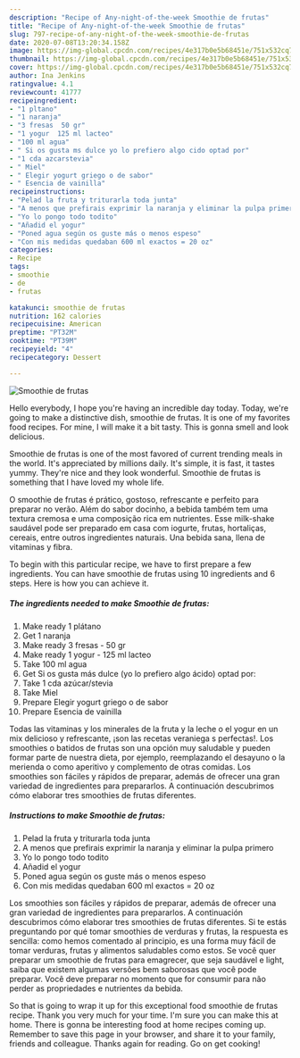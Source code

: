 ```yaml
---
description: "Recipe of Any-night-of-the-week Smoothie de frutas"
title: "Recipe of Any-night-of-the-week Smoothie de frutas"
slug: 797-recipe-of-any-night-of-the-week-smoothie-de-frutas
date: 2020-07-08T13:20:34.158Z
image: https://img-global.cpcdn.com/recipes/4e317b0e5b68451e/751x532cq70/smoothie-de-frutas-foto-principal.jpg
thumbnail: https://img-global.cpcdn.com/recipes/4e317b0e5b68451e/751x532cq70/smoothie-de-frutas-foto-principal.jpg
cover: https://img-global.cpcdn.com/recipes/4e317b0e5b68451e/751x532cq70/smoothie-de-frutas-foto-principal.jpg
author: Ina Jenkins
ratingvalue: 4.1
reviewcount: 41777
recipeingredient:
- "1 pltano"
- "1 naranja"
- "3 fresas  50 gr"
- "1 yogur  125 ml lacteo"
- "100 ml agua"
- " Si os gusta ms dulce yo lo prefiero algo cido optad por"
- "1 cda azcarstevia"
- " Miel"
- " Elegir yogurt griego o de sabor"
- " Esencia de vainilla"
recipeinstructions:
- "Pelad la fruta y triturarla toda junta"
- "A menos que prefirais exprimir la naranja y eliminar la pulpa primero"
- "Yo lo pongo todo todito"
- "Añadid el yogur"
- "Poned agua según os guste más o menos espeso"
- "Con mis medidas quedaban 600 ml exactos = 20 oz"
categories:
- Recipe
tags:
- smoothie
- de
- frutas

katakunci: smoothie de frutas 
nutrition: 162 calories
recipecuisine: American
preptime: "PT32M"
cooktime: "PT39M"
recipeyield: "4"
recipecategory: Dessert

---
```



![Smoothie de frutas](https://img-global.cpcdn.com/recipes/4e317b0e5b68451e/751x532cq70/smoothie-de-frutas-foto-principal.jpg)

Hello everybody, I hope you're having an incredible day today. Today, we're going to make a distinctive dish, smoothie de frutas. It is one of my favorites food recipes. For mine, I will make it a bit tasty. This is gonna smell and look delicious.

Smoothie de frutas is one of the most favored of current trending meals in the world. It's appreciated by millions daily. It's simple, it is fast, it tastes yummy. They're nice and they look wonderful. Smoothie de frutas is something that I have loved my whole life.

O smoothie de frutas é prático, gostoso, refrescante e perfeito para preparar no verão. Além do sabor docinho, a bebida também tem uma textura cremosa e uma composição rica em nutrientes. Esse milk-shake saudável pode ser preparado em casa com iogurte, frutas, hortaliças, cereais, entre outros ingredientes naturais. Una bebida sana, llena de vitaminas y fibra.


To begin with this particular recipe, we have to first prepare a few ingredients. You can have smoothie de frutas using 10 ingredients and 6 steps. Here is how you can achieve it.

<!--inarticleads1-->

##### The ingredients needed to make Smoothie de frutas:

1. Make ready 1 plátano
1. Get 1 naranja
1. Make ready 3 fresas - 50 gr
1. Make ready 1 yogur - 125 ml lacteo
1. Take 100 ml agua
1. Get  Si os gusta más dulce (yo lo prefiero algo ácido) optad por:
1. Take 1 cda azúcar/stevia
1. Take  Miel
1. Prepare  Elegir yogurt griego o de sabor
1. Prepare  Esencia de vainilla


Todas las vitaminas y los minerales de la fruta y la leche o el yogur en un mix delicioso y refrescante, ¡son las recetas veraniega s perfectas!. Los smoothies o batidos de frutas son una opción muy saludable y pueden formar parte de nuestra dieta, por ejemplo, reemplazando el desayuno o la merienda o como aperitivo y complemento de otras comidas. Los smoothies son fáciles y rápidos de preparar, además de ofrecer una gran variedad de ingredientes para prepararlos. A continuación descubrimos cómo elaborar tres smoothies de frutas diferentes. 

<!--inarticleads2-->

##### Instructions to make Smoothie de frutas:

1. Pelad la fruta y triturarla toda junta
1. A menos que prefirais exprimir la naranja y eliminar la pulpa primero
1. Yo lo pongo todo todito
1. Añadid el yogur
1. Poned agua según os guste más o menos espeso
1. Con mis medidas quedaban 600 ml exactos = 20 oz


Los smoothies son fáciles y rápidos de preparar, además de ofrecer una gran variedad de ingredientes para prepararlos. A continuación descubrimos cómo elaborar tres smoothies de frutas diferentes. Si te estás preguntando por qué tomar smoothies de verduras y frutas, la respuesta es sencilla: como hemos comentado al principio, es una forma muy fácil de tomar verduras, frutas y alimentos saludables como estos. Se você quer preparar um smoothie de frutas para emagrecer, que seja saudável e light, saiba que existem algumas versões bem saborosas que você pode preparar. Você deve preparar no momento que for consumir para não perder as propriedades e nutrientes da bebida. 

So that is going to wrap it up for this exceptional food smoothie de frutas recipe. Thank you very much for your time. I'm sure you can make this at home. There is gonna be interesting food at home recipes coming up. Remember to save this page in your browser, and share it to your family, friends and colleague. Thanks again for reading. Go on get cooking!
